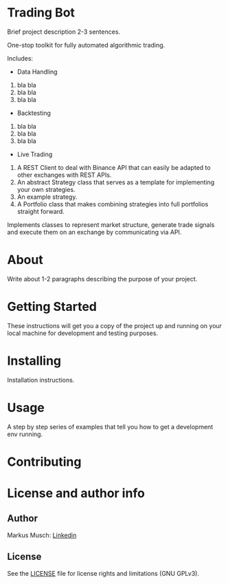 # Trading Bot

Brief project description 2-3 sentences.

One-stop toolkit for fully automated algorithmic trading.

Includes:

* Data Handling

1. bla bla
2. bla bla
3. bla bla

* Backtesting

1. bla bla
2. bla bla
3. bla bla

* Live Trading

1. A REST Client to deal with Binance API that can easily be adapted to other exchanges with REST APIs.
2. An abstract Strategy class that serves as a template for implementing your own strategies.
3. An example strategy.
4. A Portfolio class that makes combining strategies into full portfolios straight forward.


Implements classes to represent market structure, generate trade
signals and execute them on an exchange by communicating via API.

# About

Write about 1-2 paragraphs describing the purpose of your project.

# Getting Started

These instructions will get you a copy of the project up and running on your local machine for development and testing purposes.

# Installing

Installation instructions.

# Usage

A step by step series of examples that tell you how to get a development env running.

# Contributing


# License and author info

## Author

Markus Musch: [Linkedin](https://www.linkedin.com/in/dr-markus-musch-b504a21b7/) 

## License

See the [LICENSE](LICENSE.md) file for license rights and limitations (GNU GPLv3).